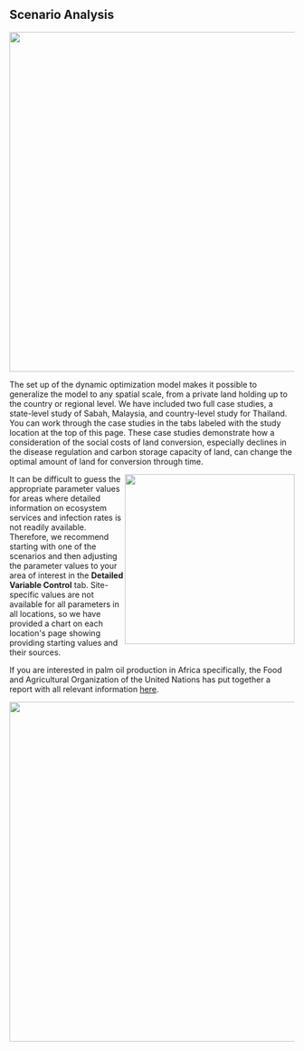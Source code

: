 ## Scenario Analysis


<img src="SEasia.jpg"
     align = "center"
     width= "600"/>



The set up of the dynamic optimization model makes it possible to generalize the model to any spatial scale, from a private land holding up to the country or regional level. We have included two full case studies, a state-level study of Sabah, Malaysia, and country-level study for Thailand. You can work through the case studies in the tabs labeled with the study location at the top of this page.  These case studies demonstrate how a consideration of the social costs of land conversion, especially declines in the disease regulation and carbon storage capacity of land, can change the optimal amount of land for conversion through time. 

<img align = "right" src="SEchart.png" width="300" />

It can be difficult to guess the appropriate parameter values for areas where detailed information on ecosystem services and infection rates is not readily available. Therefore, we recommend starting with one of the scenarios and then adjusting the parameter values to your area of interest in the **Detailed Variable Control** tab. Site-specific values are not available for all parameters in all locations, so we have provided a chart on each location's page showing providing starting values and their sources.

If you are interested in palm oil production in Africa specifically, the Food and Agricultural Organization of the United Nations has put together a report with all relevant information [here](http://www.fao.org/DOCrEP/005/Y4355E/y4355e00.htm#Contents).

<img src="carbonloss.png"
     align = "center"
     width= "600"/>

